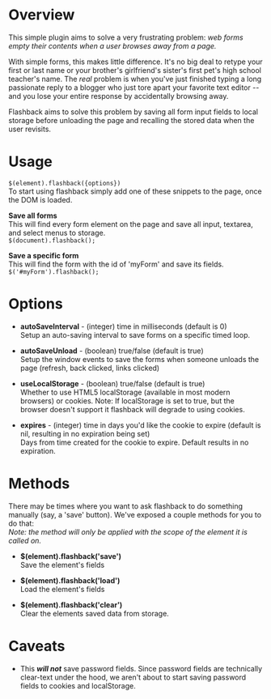 # Overview
This simple plugin aims to solve a very frustrating problem: *web forms empty their contents when a user browses away from a page.*

With simple forms, this makes little difference.  It's no big deal to retype your first or last name or your brother's girlfriend's sister's first pet's high school teacher's name.
The *real* problem is when you've just finished typing a long passionate reply to a blogger who just tore apart your favorite text editor -- and you lose your entire response by accidentally browsing away.

Flashback aims to solve this problem by saving all form input fields to local storage before unloading the page and recalling the stored data when the user revisits.

# Usage
`$(element).flashback({options})`  
To start using flashback simply add one of these snippets to the page, once the DOM is loaded.

**Save all forms**  
This will find every form element on the page and save all input, textarea, and select menus to storage.  
```$(document).flashback();```

**Save a specific form**  
This will find the form with the id of 'myForm' and save its fields.  
```$('#myForm').flashback();```

# Options
  - **autoSaveInterval** - (integer) time in milliseconds (default is 0)  
  Setup an auto-saving interval to save forms on a specific timed loop.
  
  - **autoSaveUnload** - (boolean) true/false (default is true)  
  Setup the window events to save the forms when someone unloads the page (refresh, back clicked, links clicked)
  
  - **useLocalStorage** - (boolean) true/false (default is true)  
  Whether to use HTML5 localStorage (available in most modern browsers) or cookies.  Note: If localStorage is set to true, but the browser doesn't support it flashback will degrade to using cookies.
  
  - **expires** - (integer) time in days you'd like the cookie to expire (default is nil, resulting in no expiration being set)  
  Days from time created for the cookie to expire.  Default results in no expiration.

# Methods
There may be times where you want to ask flashback to do something manually (say, a 'save' button).  We've exposed a couple methods for you to do that:  
*Note: the method will only be applied with the scope of the element it is called on.*

  - **$(element).flashback('save')**  
  Save the element's fields
  
  - **$(element).flashback('load')**  
  Load the element's fields
  
  - **$(element).flashback('clear')**  
  Clear the elements saved data from storage.

# Caveats
  -  This ***will not*** save password fields.  Since password fields are technically clear-text under the hood, we aren't about to start saving password fields to cookies and localStorage.